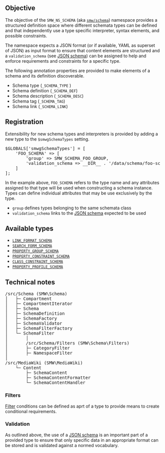 ## Objective

The objective of the `SMW_NS_SCHEMA` (aka [`smw/schema`][ns:schema]) namespace provides a structured definition space where different schemata  types can be defined and that independently use a type specific interpreter, syntax elements, and possible constraints.

The namespace expects a JSON format (or if available, YAML as superset of JSON) as input format to ensure that content elements are structured and a `validation_schema` (see [JSON schema][json:schema]) can be assigned to help and enforce requirements and constraints for a specific type.

The following annotation properties are provided to make elements of a schema and its definition discoverable.

* Schema type (`_SCHEMA_TYPE` )
* Schema definition (`_SCHEMA_DEF`)
* Schema description (`_SCHEMA_DESC`)
* Schema tag (`_SCHEMA_TAG`)
* Schema link (`_SCHEMA_LINK`)

## Registration

Extensibility for new schema types and interpreters is provided by adding a new type to the `$smwgSchemaTypes` setting.

<pre>
$GLOBALS['smwgSchemaTypes'] = [
	'FOO_SCHEMA' => [
		'group' => SMW_SCHEMA_FOO_GROUP,
		'validation_schema => __DIR__ . '/data/schema/foo-schema.v1.json',
	]
];
</pre>

In the example above, `FOO_SCHEMA` refers to the type name and any attributes assigned to that type will be used when constructing a schema instance. Types can define individual attributes that may be use exclusively by the type.
 - `group` defines types belonging to the same schemata class
 - `validation_schema` links to the [JSON schema][json:schema] expected to be used

## Available types

- [`LINK_FORMAT_SCHEMA`](https://github.com/SemanticMediaWiki/SemanticMediaWiki/blob/master/src/Schema/docs/link.format.md)
- [`SEARCH_FORM_SCHEMA`](https://github.com/SemanticMediaWiki/SemanticMediaWiki/blob/master/src/Schema/docs/search.form.md)
- [`PROPERTY_GROUP_SCHEMA`](https://github.com/SemanticMediaWiki/SemanticMediaWiki/blob/master/src/Schema/docs/property.group.md)
- [`PROPERTY_CONSTRAINT_SCHEMA`](https://github.com/SemanticMediaWiki/SemanticMediaWiki/blob/master/src/Schema/docs/property.constraint.md)
- [`CLASS_CONSTRAINT_SCHEMA`](https://github.com/SemanticMediaWiki/SemanticMediaWiki/blob/master/src/Schema/docs/class.constraint.md)
- [`PROPERTY_PROFILE_SCHEMA`](https://github.com/SemanticMediaWiki/SemanticMediaWiki/blob/master/src/Schema/docs/property.profile.md)


## Technical notes

<pre>
/src/Schema (SMW\Schema)
│	├─ Compartment
│	├─ CompartmentIterator
│	├─ Schema
│	├─ SchemaDefinition
│	├─ SchemaFactory
│	├─ SchemaValidator
│	├─ SchemaFilterFactory
│	└─ SchemaFilter
│		│
│		/src/Schema/Filters (SMW\Schema\Filters)
│		├─ CategoryFilter
│		├─ NamespaceFilter
│
/src/MediaWiki (SMW\MediaWiki)
	└─ Content
		├─ SchemaContent
		├─ SchemaContentFormatter
		└─ SchemaContentHandler
</pre>

### Filters

[Filter](https://github.com/SemanticMediaWiki/SemanticMediaWiki/blob/master/src/Schema/docs/filter.md) conditions can be defined as aprt of a type to provide means to create conditional requirements.

### Validation

As outlined above, the use of a [JSON schema][json:schema] is an important part of a provided type to ensure that only specific data in an appropriate format can be stored and is validated against a normed vocabulary.

[ns:schema]: https://www.semantic-mediawiki.org/wiki/Help:Schema
[json:schema]: http://json-schema.org/
